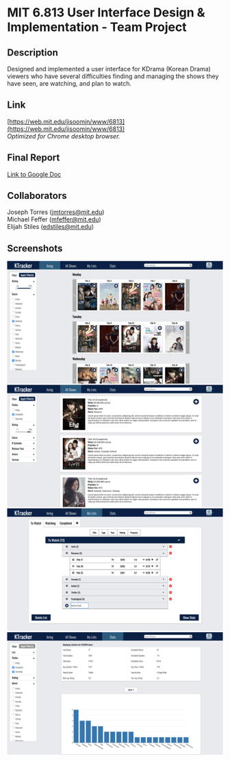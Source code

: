 # MIT 6.813 User Interface Design & Implementation - Team Project

## Description
Designed and implemented a user interface for KDrama (Korean Drama) viewers who have several difficulties finding and managing the shows they have seen, are watching, and plan to watch.

## Link
[https://web.mit.edu/jisoomin/www/6813](https://web.mit.edu/jisoomin/www/6813)  
*Optimized for Chrome desktop browser.*

## Final Report
[Link to Google Doc](https://docs.google.com/document/d/12vn-tF6EU1qznetFzvD9nW-E6NElGVAfDQ_KbEt26GY/edit?usp=sharing)

## Collaborators
Joseph Torres (<jmtorres@mit.edu>)  
Michael Feffer (<mfeffer@mit.edu>)  
Elijah Stiles (<edstiles@mit.edu>)

## Screenshots
![airing screenshot](screenshots/airing.png "Airing Page")
![all-shows screenshot](screenshots/all-shows.png "All Shows Page")
![my-lists screenshot](screenshots/my-lists.png "My Lists Page")
![stats screenshot](screenshots/stats.png "Stats Page")
